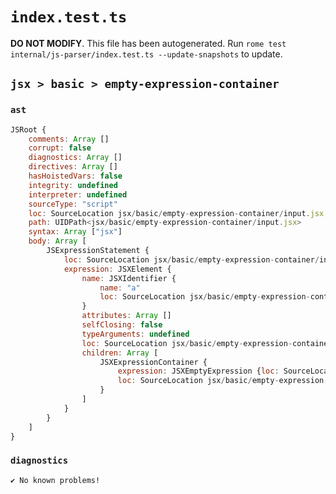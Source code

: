 # `index.test.ts`

**DO NOT MODIFY**. This file has been autogenerated. Run `rome test internal/js-parser/index.test.ts --update-snapshots` to update.

## `jsx > basic > empty-expression-container`

### `ast`

```javascript
JSRoot {
	comments: Array []
	corrupt: false
	diagnostics: Array []
	directives: Array []
	hasHoistedVars: false
	integrity: undefined
	interpreter: undefined
	sourceType: "script"
	loc: SourceLocation jsx/basic/empty-expression-container/input.jsx 1:0-1:9
	path: UIDPath<jsx/basic/empty-expression-container/input.jsx>
	syntax: Array ["jsx"]
	body: Array [
		JSExpressionStatement {
			loc: SourceLocation jsx/basic/empty-expression-container/input.jsx 1:0-1:9
			expression: JSXElement {
				name: JSXIdentifier {
					name: "a"
					loc: SourceLocation jsx/basic/empty-expression-container/input.jsx 1:1-1:2
				}
				attributes: Array []
				selfClosing: false
				typeArguments: undefined
				loc: SourceLocation jsx/basic/empty-expression-container/input.jsx 1:0-1:9
				children: Array [
					JSXExpressionContainer {
						expression: JSXEmptyExpression {loc: SourceLocation jsx/basic/empty-expression-container/input.jsx 1:4-1:4}
						loc: SourceLocation jsx/basic/empty-expression-container/input.jsx 1:3-1:5
					}
				]
			}
		}
	]
}
```

### `diagnostics`

```
✔ No known problems!

```
